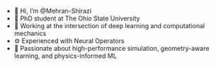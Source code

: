 - 👋 Hi, I’m @Mehran-Shirazi
- 🔬 PhD student at The Ohio State University
- 🚀 Working at the intersection of deep learning and computational mechanics
- ⚙️ Experienced with Neural Operators
- 🌱 Passionate about high-performance simulation, geometry-aware learning, and physics-informed ML

<!---
Mehran-Shirazi/Mehran-Shirazi is a ✨ special ✨ repository because its `README.md` (this file) appears on your GitHub profile.
You can click the Preview link to take a look at your changes.
--->
